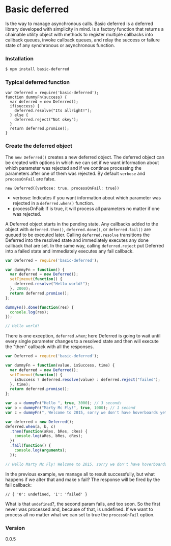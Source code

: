 # Basic deferred
Is the way to manage asynchronous calls. Basic deferred is a deferred library developed with simplicity in mind. Is a factory function that returns a chainable utility object with methods to register multiple callbacks into callback queues, invoke callback queues, and relay the success or failure state of any synchronous or asynchronous function.

### Installation
```sh
$ npm install basic-deferred
```

### Typical deferred function
```
var Deferred = require('basic-deferred');
function dummyFn(success) {
  var deferred = new Deferred();
  if(success) {
    deferred.resolve("Its allright!");
  } else {
    deferred.reject("Not okey");
  }
  return deferred.promise();
}
```

### Create the deferred object
The `new Deferred()` creates a new deferred object. The deferred object can be created with options in which we can set if we want information about which parameter was rejected and if we continue processing the parameters after one of them was rejected. By default `verbose` and `processOnFail` are false.

```
new Deferred({verbose: true, processOnFail: true})
```
* verbose: Indicates if you want information about which parameter was rejected in a `deferred.when()` function.
* processOnFail: If is true, it will process all parameters no matter if one was rejected.

A Deferred object starts in the pending state. Any callbacks added to the object with `deferred.then()`, `deferred.done()`, or `deferred.fail()` are queued to be executed later. Calling `deferred.resolve` transitions the Deferred into the resolved state and immediately executes any done callback that are set. In the same way, calling `deferred.reject` put Deferred into a failed state and immediately executes any fail callback.

``` JavaScript
var Deferred = require('basic-deferred');

var dummyFn = function() {
  var deferred = new Deferred();
  setTimeout(function() {
    deferred.resolve("Hello world!");
  }, 2000);
  return deferred.promise();
};

dummyFn().done(function(res) {
  console.log(res);
});

// Hello world!
```

There is one exception, `deferred.when`; here Deferred is going to wait until every single parameter changes to a resolved state and then will execute the "then" callback with all the responses.

``` JavaScript
var Deferred = require('basic-deferred');

var dummyFn = function(value, isSuccess, time) {
  var deferred = new Deferred();
  setTimeout(function() {
    isSuccess ? deferred.resolve(value) : deferred.reject("failed");
  }, time);
  return deferred.promise();
};

var a = dummyFn("Hello ", true, 3000); // 3 seconds
var b = dummyFn("Marty Mc Fly!", true, 1000); // 1 second
var c = dummyFn(", Welcome to 2015, sorry we don't have hoverboards yet!", true, 5000); // 5 seconds

var deferred = new Deferred();
deferred.when(a, b, c)
  .then(function(aRes, bRes, cRes) {
    console.log(aRes, bRes, cRes);
  })
  .fail(function() {
    console.log(arguments);
  });

// Hello Marty Mc Fly! Welcome to 2015, sorry we don't have hoverboards yet! (after 5 seconds).
```
 In the previous example, we manage all to result successfully, but what happens if we alter that and make `b` fail?
 The response will be fired by the fail callback:
 ```
 // { '0': undefined, '1': 'failed' }
 ```

What is that `undefined`?, the second param fails, and too soon. So the first never was processed and, because of that, is undefined. If we want to process all no matter what we can set to true the `processOnFail` option.

### Version
0.0.5